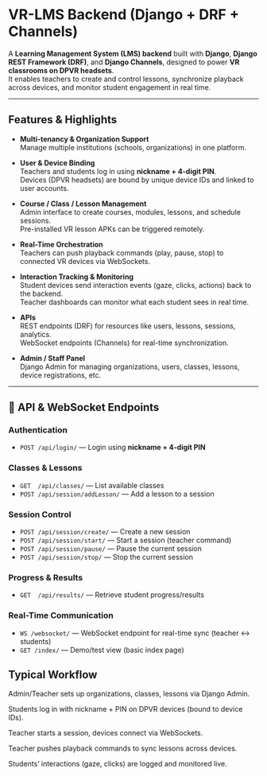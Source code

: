 # VR-LMS Backend (Django + DRF + Channels)

A **Learning Management System (LMS) backend** built with **Django**, **Django REST Framework (DRF)**, and **Django Channels**, designed to power **VR classrooms on DPVR headsets**.  
It enables teachers to create and control lessons, synchronize playback across devices, and monitor student engagement in real time.  

---

## Features & Highlights

- **Multi-tenancy & Organization Support**  
  Manage multiple institutions (schools, organizations) in one platform.  

- **User & Device Binding**  
  Teachers and students log in using **nickname + 4-digit PIN**.  
  Devices (DPVR headsets) are bound by unique device IDs and linked to user accounts.  

- **Course / Class / Lesson Management**  
  Admin interface to create courses, modules, lessons, and schedule sessions.  
  Pre-installed VR lesson APKs can be triggered remotely.  

- **Real-Time Orchestration**  
  Teachers can push playback commands (play, pause, stop) to connected VR devices via WebSockets.  

- **Interaction Tracking & Monitoring**  
  Student devices send interaction events (gaze, clicks, actions) back to the backend.  
  Teacher dashboards can monitor what each student sees in real time.  

- **APIs**  
  REST endpoints (DRF) for resources like users, lessons, sessions, analytics.  
  WebSocket endpoints (Channels) for real-time synchronization.  

- **Admin / Staff Panel**  
  Django Admin for managing organizations, users, classes, lessons, device registrations, etc.  

---

## 🔌 API & WebSocket Endpoints

### Authentication
- `POST /api/login/` — Login using **nickname + 4-digit PIN**

### Classes & Lessons
- `GET  /api/classes/` — List available classes
- `POST /api/session/addLesson/` — Add a lesson to a session

### Session Control
- `POST /api/session/create/` — Create a new session
- `POST /api/session/start/` — Start a session (teacher command)
- `POST /api/session/pause/` — Pause the current session
- `POST /api/session/stop/` — Stop the current session

### Progress & Results
- `GET  /api/results/` — Retrieve student progress/results

### Real-Time Communication
- `WS /websocket/` — WebSocket endpoint for real-time sync (teacher ↔ students)
- `GET /index/` — Demo/test view (basic index page)


## Typical Workflow

Admin/Teacher sets up organizations, classes, lessons via Django Admin.

Students log in with nickname + PIN on DPVR devices (bound to device IDs).

Teacher starts a session, devices connect via WebSockets.

Teacher pushes playback commands to sync lessons across devices.

Students’ interactions (gaze, clicks) are logged and monitored live.

